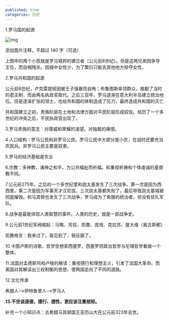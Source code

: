 ```yaml
---
published: true
categories: 历史
---
```

1.罗马国的起源

![img](https://pica.zhimg.com/80/v2-0b472b28f006669694a3472e008c4630_720w.png?source=d16d100b)





添加图片注释，不超过 140 字（可选）

上图中的两个小孩就是罗马城邦的建立者（公元前8世纪）。但是这两兄弟因争夺王位，而自相残杀。因城中女性少，为了繁衍只能去其他地方掠夺女性。

2.罗马共和国的起源

公元前6世纪，卢克雷提娅因被王子强暴而自殉；布鲁图斯率领群众，推翻了当时的君主制，而由两名执政官取代。之后三百年，罗马逐渐在意大利半岛建立统治地位。但是逐渐扩张的领土，也给共和国的体制造成了压力，最终造成共和国的灭亡

共和国建立之初，贵族阶层在土地和法律方面对平民阶层形成奴役。经历了一个多世纪的冲突之后，平民执政官出现了。

3.罗马贵族的意志：对尊威和荣耀的渴望。对独裁的痛恨。

4.人口结构：罗马公民和非罗马公民。罗马公民中大部分是小农，在战时还要充当农民兵。非罗马公民主要是奴隶。

5.罗马的经济基础是农业

6.宗教：多神教，诸神之和平。为公共福祉而祈福。和重视祈祷和个体虔诚的基督教不同。

7.公元前275年，之后的一个多世纪里和迦太基发生了三次战争。第一次是因为西西里。第二次是因为军事天才汉尼拔。三次迦太基都失败了，最后导致迦太基城被彻底摧毁。和马其顿也发生了三次战争，罗马成为了希腊的统治者，但没有驻扎军队。

8.战争是最能体现人类智慧的事件。人类的历史，就是一部战争史。

9.公元前1世纪军阀崛起：马略、苏拉、凯撒、庞培、克拉苏、屋大维（奥古斯都）

凯撒格言：我来过了，我见到了，我征服了。

10.卡图卢斯的诗歌、哲学空想家西塞罗。西塞罗把政治哲学与伦理哲学看做一个整体。

11.法国对孟德斯鸠和卢梭的解读：重视德行和理想主义，引发了法国大革命。而美国对其解读出三权制衡的思想，使两国走向了不同的道路。

12.文化传承

希腊人-->伊特鲁里人-->罗马人

**13.不空谈道德，德行、德性，更应该注重规矩。**

补充一个小知识点：古希腊马其顿国王亚历山大在公元前323年去世。